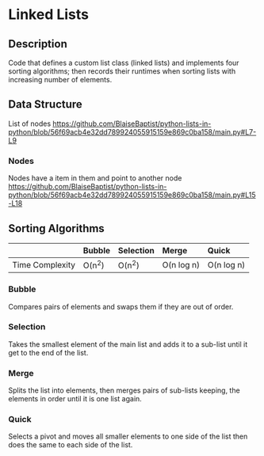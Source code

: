 # Linked Lists
## Description
Code that defines a custom list class (linked lists) and implements four sorting algorithms; then records their runtimes when sorting lists with increasing number of elements.
## Data Structure
List of nodes
https://github.com/BlaiseBaptist/python-lists-in-python/blob/56f69acb4e32dd789924055915159e869c0ba158/main.py#L7-L9
### Nodes
Nodes have a item in them and point to another node
https://github.com/BlaiseBaptist/python-lists-in-python/blob/56f69acb4e32dd789924055915159e869c0ba158/main.py#L15-L18
## Sorting Algorithms
||Bubble|Selection|Merge|Quick
|:--|:--|:--|:--|:--
|Time Complexity|O(n<sup>2</sup>)|O(n<sup>2</sup>)|O(n log n)|O(n log n)
### Bubble
Compares pairs of elements and swaps them if they are out of order.
### Selection
Takes the smallest element of the main list and adds it to a sub-list until it get to the end of the list.
### Merge
Splits the list into elements, then merges pairs of sub-lists keeping, the elements in order until it is one list again.
### Quick
Selects a pivot and moves all smaller elements to one side of the list then does the same to each side of the list.
